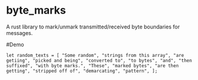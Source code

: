 # byte_marks
A rust library to mark/unmark transmitted/received byte boundaries for messages.

#Demo

`let random_texts = [
            "Some random",
            "strings from this array",
            "are getiing",
            "picked and being",
            "converted to",
            "to bytes",
            "and",
            "then suffixed",
            "with byte marks.",
            "These",
            "marked bytes",
            "are then getting",
            "stripped off of",
            "demarcating",
            "pattern",
        ];
        `

